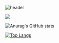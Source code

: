 ![header](https://capsule-render.vercel.app/api?type=waving&color=b8d4e0&height=300&section=header&text=Hi%20there%20👋&fontSize=40&fontColor=ffffff)

<img src="https://img.shields.io/badge/Gmail-#EA4335?style=flat-square&logo=Gmail&logoColor=#ffffff"/>

![Anurag's GitHub stats](https://github-readme-stats.vercel.app/api?username=Lim-YeonWoo&show_icons=true&theme=swift)

[![Top Langs](https://github-readme-stats.vercel.app/api/top-langs/?username=Lim-YeonWoo&layout=compact)](https://github.com/Lim-YeonWoo/github-readme-stats)
